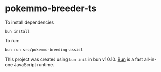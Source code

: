 # pokemmo-breeder-ts

To install dependencies:

```bash
bun install
```

To run:

```bash
bun run src/pokemmo-breeding-assist
```

This project was created using `bun init` in bun v1.0.10. [Bun](https://bun.sh) is a fast all-in-one JavaScript runtime.

